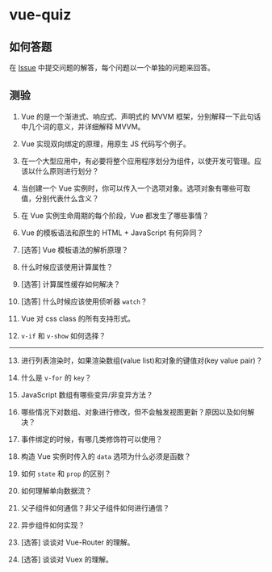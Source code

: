# vue-quiz

## 如何答题
在 [Issue](https://github.com/ryerh/vue-quiz/issues/new) 中提交问题的解答，每个问题以一个单独的问题来回答。

## 测验
1. Vue 的是一个渐进式、响应式、声明式的 MVVM 框架，分别解释一下此句话中几个词的意义，并详细解释 MVVM。

2. Vue 实现双向绑定的原理，用原生 JS 代码写个例子。

3. 在一个大型应用中，有必要将整个应用程序划分为组件，以使开发可管理。应该以什么原则进行划分？

4. 当创建一个 Vue 实例时，你可以传入一个选项对象。选项对象有哪些可取值，分别代表什么含义？

5. 在 Vue 实例生命周期的每个阶段，Vue 都发生了哪些事情？

6. Vue 的模板语法和原生的 HTML + JavaScript 有何异同？

7. [选答] Vue 模板语法的解析原理？

8. 什么时候应该使用计算属性？

9. [选答] 计算属性缓存如何解决？

10. [选答] 什么时候应该使用侦听器 `watch`？

11. Vue 对 css class 的所有支持形式。

12. `v-if` 和 `v-show` 如何选择？

---

13. 进行列表渲染时，如果渲染数组(value list)和对象的键值对(key value pair)？

14. 什么是 `v-for` 的 `key`？

15. JavaScript 数组有哪些变异/非变异方法？

16. 哪些情况下对数组、对象进行修改，但不会触发视图更新？原因以及如何解决？

17. 事件绑定的时候，有哪几类修饰符可以使用？

18. 构造 Vue 实例时传入的 `data` 选项为什么必须是函数？

19. 如何 `state` 和 `prop` 的区别？

20. 如何理解单向数据流？

21. 父子组件如何通信？非父子组件如何进行通信？

22. 异步组件如何实现？

23. [选答] 谈谈对 Vue-Router 的理解。

24. [选答] 谈谈对 Vuex 的理解。
